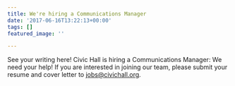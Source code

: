 ```yaml
---
title: We're hiring a Communications Manager
date: '2017-06-16T13:22:13+00:00'
tags: []
featured_image: ''

---
```



See your writing here! Civic Hall is hiring a Communications Manager: We need your help! If you are interested in joining our team, please submit your resume and cover letter to jobs@civichall.org.